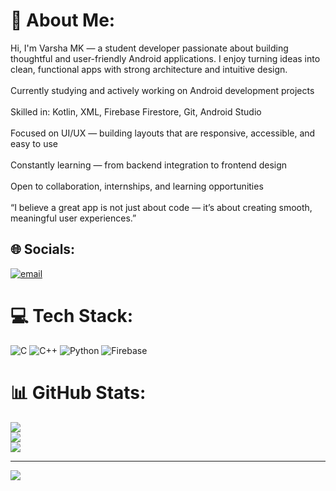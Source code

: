 # 💫 About Me:
Hi, I'm Varsha MK — a student developer passionate about building thoughtful and user-friendly Android applications. I enjoy turning ideas into clean, functional apps with strong architecture and intuitive design.<br><br> Currently studying and actively working on Android development projects<br><br> Skilled in: Kotlin, XML, Firebase Firestore, Git, Android Studio<br><br> Focused on UI/UX — building layouts that are responsive, accessible, and easy to use<br><br> Constantly learning — from backend integration to frontend design<br><br> Open to collaboration, internships, and learning opportunities<br><br>“I believe a great app is not just about code — it’s about creating smooth, meaningful user experiences.”


## 🌐 Socials:
[![email](https://img.shields.io/badge/Email-D14836?logo=gmail&logoColor=white)](mailto:varsha2006mk@gmail.com) 

# 💻 Tech Stack:
![C](https://img.shields.io/badge/c-%2300599C.svg?style=plastic&logo=c&logoColor=white) ![C++](https://img.shields.io/badge/c++-%2300599C.svg?style=plastic&logo=c%2B%2B&logoColor=white) ![Python](https://img.shields.io/badge/python-3670A0?style=plastic&logo=python&logoColor=ffdd54) ![Firebase](https://img.shields.io/badge/firebase-a08021?style=plastic&logo=firebase&logoColor=ffcd34)
# 📊 GitHub Stats:
![](https://github-readme-stats.vercel.app/api?username=VarshaMK08&theme=default&hide_border=false&include_all_commits=true&count_private=true)<br/>
![](https://nirzak-streak-stats.vercel.app/?user=VarshaMK08&theme=default&hide_border=false)<br/>
![](https://github-readme-stats.vercel.app/api/top-langs/?username=VarshaMK08&theme=default&hide_border=false&include_all_commits=true&count_private=true&layout=compact)

---
[![](https://visitcount.itsvg.in/api?id=VarshaMK08&icon=0&color=12)](https://visitcount.itsvg.in)

<!-- Proudly created with GPRM ( https://gprm.itsvg.in ) -->
